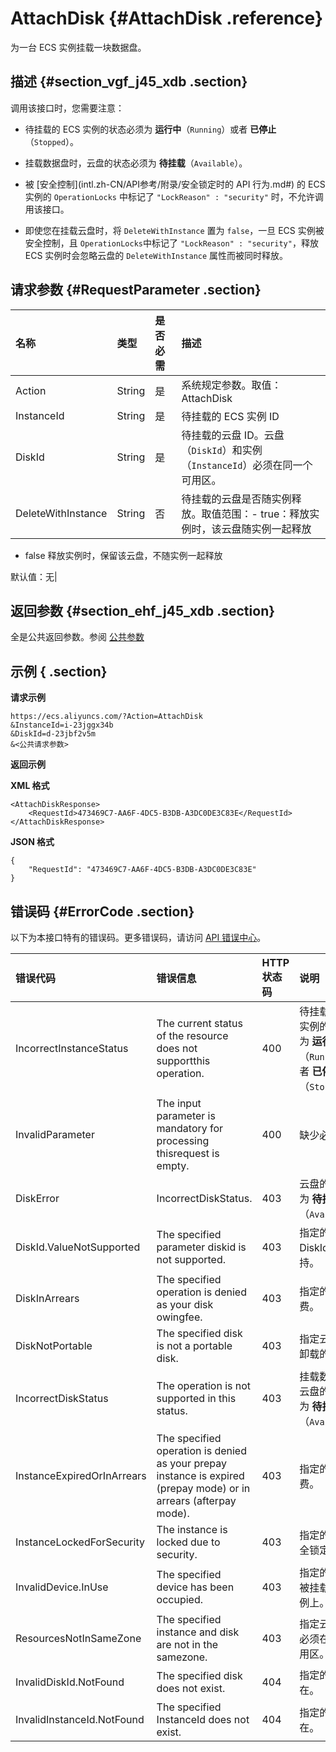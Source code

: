 # AttachDisk {#AttachDisk .reference}

为一台 ECS 实例挂载一块数据盘。

## 描述 {#section_vgf_j45_xdb .section}

调用该接口时，您需要注意：

-   待挂载的 ECS 实例的状态必须为 **运行中**（`Running`）或者 **已停止**（`Stopped`）。

-   挂载数据盘时，云盘的状态必须为 **待挂载**（`Available`）。

-   被 [安全控制](intl.zh-CN/API参考/附录/安全锁定时的 API 行为.md#) 的 ECS 实例的 `OperationLocks` 中标记了 `"LockReason" : "security"` 时，不允许调用该接口。

-   即使您在挂载云盘时，将 `DeleteWithInstance` 置为 `false`，一旦 ECS 实例被安全控制，且 `OperationLocks`中标记了 `"LockReason" : "security"`，释放 ECS 实例时会忽略云盘的 `DeleteWithInstance` 属性而被同时释放。


## 请求参数 {#RequestParameter .section}

|名称|类型|是否必需|描述|
|:-|:-|:---|:-|
|Action|String|是|系统规定参数。取值：AttachDisk|
|InstanceId|String|是|待挂载的 ECS 实例 ID|
|DiskId|String|是|待挂载的云盘 ID。云盘（`DiskId`）和实例（`InstanceId`）必须在同一个可用区。|
|DeleteWithInstance|String|否|待挂载的云盘是否随实例释放。取值范围：-   true：释放实例时，该云盘随实例一起释放
-   false 释放实例时，保留该云盘，不随实例一起释放

默认值：无|

## 返回参数 {#section_ehf_j45_xdb .section}

全是公共返回参数。参阅 [公共参数](intl.zh-CN/API参考/调用方式/公共参数.md#commonResponseParameters)

## 示例 { .section}

**请求示例** 

```
https://ecs.aliyuncs.com/?Action=AttachDisk
&InstanceId=i-23jggx34b
&DiskId=d-23jbf2v5m
&<公共请求参数>
```

**返回示例** 

**XML 格式**

```
<AttachDiskResponse>
    <RequestId>473469C7-AA6F-4DC5-B3DB-A3DC0DE3C83E</RequestId>
</AttachDiskResponse>
```

 **JSON 格式** 

```
{
    "RequestId": "473469C7-AA6F-4DC5-B3DB-A3DC0DE3C83E"
}
```

## 错误码 {#ErrorCode .section}

以下为本接口特有的错误码。更多错误码，请访问 [API 错误中心](https://error-center.alibabacloud.com/status/product/Ecs)。

|错误代码|错误信息|HTTP 状态码|说明|
|:---|:---|:-------|:-|
|IncorrectInstanceStatus|The current status of the resource does not supportthis operation.|400|待挂载的 ECS 实例的状态必须为 **运行中**（`Running`）或者 **已停止**（`Stopped`）。|
|InvalidParameter|The input parameter is mandatory for processing thisrequest is empty.|400|缺少必填参数。|
|DiskError|IncorrectDiskStatus.|403|云盘的状态必须为 **待挂载**（`Available`）。|
|DiskId.ValueNotSupported|The specified parameter diskid is not supported.|403|指定的参数 DiskId 不支持。|
|DiskInArrears|The specified operation is denied as your disk owingfee.|403|指定的云盘已欠费。|
|DiskNotPortable|The specified disk is not a portable disk.|403|指定云盘不是可卸载的云盘。|
|IncorrectDiskStatus|The operation is not supported in this status.|403|挂载数据盘时，云盘的状态必须为 **待挂载**（`Available`）。|
|InstanceExpiredOrInArrears|The specified operation is denied as your prepay instance is expired \(prepay mode\) or in arrears \(afterpay mode\).|403|指定的实例已欠费。|
|InstanceLockedForSecurity|The instance is locked due to security.|403|指定的实例被安全锁定。|
|InvalidDevice.InUse|The specified device has been occupied.|403|指定的云盘已经被挂载到其他实例上。|
|ResourcesNotInSameZone|The specified instance and disk are not in the samezone.|403|指定云盘和实例必须在同一个可用区。|
|InvalidDiskId.NotFound|The specified disk does not exist.|404|指定的云盘不存在。|
|InvalidInstanceId.NotFound|The specified InstanceId does not exist.|404|指定的实例不存在。|

